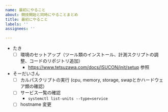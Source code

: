 ```yaml
---
name: 最初にやること
about: 競技開始と同時にやることまとめ
title: 最初にやること
labels: ''
assignees: ''

---
```


- たき
  - [ ] 環境のセットアップ（ツール類のインストール、計測スクリプトの調整、コードのリポジトリ追加）
    - https://www.tetsuzawa.com/docs/ISUCON/init/setup 参照
- そーだいさん
  - [ ] カルパスクリプトの実行 (cpu, memory, storage, swapとかハードウェア類の確認）
  - [ ] サービス一覧の確認
    - `systemctl list-units --type=service`
  - [ ] hostname 変更

